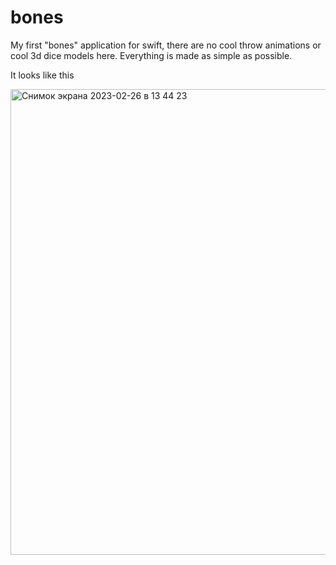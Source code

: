 # bones

My first "bones" application for swift, there are no cool throw animations or cool 3d dice models here.
Everything is made as simple as possible.

It looks like this

<img width="745" alt="Снимок экрана 2023-02-26 в 13 44 23" src="https://user-images.githubusercontent.com/119353202/221405758-53107bf8-be23-4c49-8f66-a50fb6e6d2f8.png">


